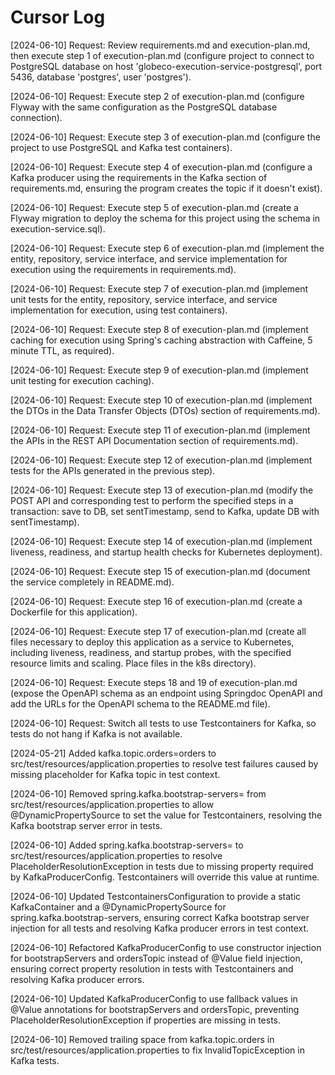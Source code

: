 # Cursor Log

[2024-06-10] Request: Review requirements.md and execution-plan.md, then execute step 1 of execution-plan.md (configure project to connect to PostgreSQL database on host 'globeco-execution-service-postgresql', port 5436, database 'postgres', user 'postgres').

[2024-06-10] Request: Execute step 2 of execution-plan.md (configure Flyway with the same configuration as the PostgreSQL database connection).

[2024-06-10] Request: Execute step 3 of execution-plan.md (configure the project to use PostgreSQL and Kafka test containers).

[2024-06-10] Request: Execute step 4 of execution-plan.md (configure a Kafka producer using the requirements in the Kafka section of requirements.md, ensuring the program creates the topic if it doesn't exist).

[2024-06-10] Request: Execute step 5 of execution-plan.md (create a Flyway migration to deploy the schema for this project using the schema in execution-service.sql).

[2024-06-10] Request: Execute step 6 of execution-plan.md (implement the entity, repository, service interface, and service implementation for execution using the requirements in requirements.md).

[2024-06-10] Request: Execute step 7 of execution-plan.md (implement unit tests for the entity, repository, service interface, and service implementation for execution, using test containers).

[2024-06-10] Request: Execute step 8 of execution-plan.md (implement caching for execution using Spring's caching abstraction with Caffeine, 5 minute TTL, as required).

[2024-06-10] Request: Execute step 9 of execution-plan.md (implement unit testing for execution caching).

[2024-06-10] Request: Execute step 10 of execution-plan.md (implement the DTOs in the Data Transfer Objects (DTOs) section of requirements.md).

[2024-06-10] Request: Execute step 11 of execution-plan.md (implement the APIs in the REST API Documentation section of requirements.md).

[2024-06-10] Request: Execute step 12 of execution-plan.md (implement tests for the APIs generated in the previous step).

[2024-06-10] Request: Execute step 13 of execution-plan.md (modify the POST API and corresponding test to perform the specified steps in a transaction: save to DB, set sentTimestamp, send to Kafka, update DB with sentTimestamp).

[2024-06-10] Request: Execute step 14 of execution-plan.md (implement liveness, readiness, and startup health checks for Kubernetes deployment).

[2024-06-10] Request: Execute step 15 of execution-plan.md (document the service completely in README.md).

[2024-06-10] Request: Execute step 16 of execution-plan.md (create a Dockerfile for this application).

[2024-06-10] Request: Execute step 17 of execution-plan.md (create all files necessary to deploy this application as a service to Kubernetes, including liveness, readiness, and startup probes, with the specified resource limits and scaling. Place files in the k8s directory).

[2024-06-10] Request: Execute steps 18 and 19 of execution-plan.md (expose the OpenAPI schema as an endpoint using Springdoc OpenAPI and add the URLs for the OpenAPI schema to the README.md file).

[2024-06-10] Request: Switch all tests to use Testcontainers for Kafka, so tests do not hang if Kafka is not available.

[2024-05-21] Added kafka.topic.orders=orders to src/test/resources/application.properties to resolve test failures caused by missing placeholder for Kafka topic in test context.

[2024-06-10] Removed spring.kafka.bootstrap-servers= from src/test/resources/application.properties to allow @DynamicPropertySource to set the value for Testcontainers, resolving the Kafka bootstrap server error in tests.

[2024-06-10] Added spring.kafka.bootstrap-servers= to src/test/resources/application.properties to resolve PlaceholderResolutionException in tests due to missing property required by KafkaProducerConfig. Testcontainers will override this value at runtime.

[2024-06-10] Updated TestcontainersConfiguration to provide a static KafkaContainer and a @DynamicPropertySource for spring.kafka.bootstrap-servers, ensuring correct Kafka bootstrap server injection for all tests and resolving Kafka producer errors in test context.

[2024-06-10] Refactored KafkaProducerConfig to use constructor injection for bootstrapServers and ordersTopic instead of @Value field injection, ensuring correct property resolution in tests with Testcontainers and resolving Kafka producer errors.

[2024-06-10] Updated KafkaProducerConfig to use fallback values in @Value annotations for bootstrapServers and ordersTopic, preventing PlaceholderResolutionException if properties are missing in tests.

[2024-06-10] Removed trailing space from kafka.topic.orders in src/test/resources/application.properties to fix InvalidTopicException in Kafka tests.

